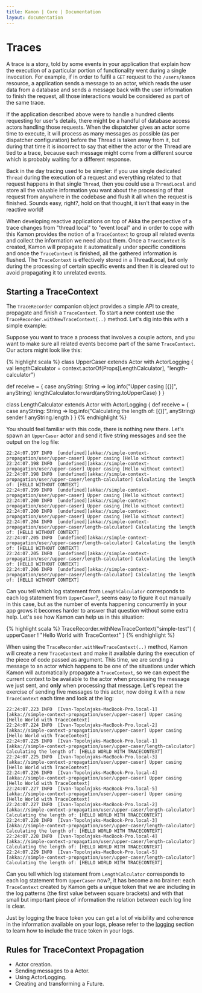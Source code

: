 ```yaml
---
title: Kamon | Core | Documentation
layout: documentation
---
```


Traces
======

A trace is a story, told by some events in your application that explain how the execution of a particular portion of
functionality went during a single invocation. For example, if in order to fulfil a `GET` request to the `/users/kamon`
resource, a application sends a message to an actor, which reads the user data from a database and sends a message back
with the user information to finish the request, all those interactions would be considered as part of the same trace.

If the application described above were to handle a hundred clients requesting for user's details, there might be a
handful of database access actors handling those requests. When the dispatcher gives an actor some time to execute, it
will process as many messages as possible (as per dispatcher configuration) before the Thread is taken away from it, but
during that time it is incorrect to say that either the actor or the Thread are tied to a trace, because each message
might come from a different source which is probably waiting for a different response.

Back in the day tracing used to be simpler: if you use single dedicated `Thread` during the execution of a request and
everything related to that request happens in that single `Thread`, then you could use a `ThreadLocal` and store all the
valuable information you want about the processing of that request from anywhere in the codebase and flush it all when
the request is finished. Sounds easy, right?, hold on that thought, it isn't that easy in the reactive world!

When developing reactive applications on top of Akka the perspective of a trace changes from "thread local" to "event
local" and in order to cope with this Kamon provides the notion of a `TraceContext` to group all related events and
collect the information we need about them. Once a `TraceContext` is created, Kamon will propagate it automatically
under specific conditions and once the `TraceContext` is finished, all the gathered information is flushed. The
`TraceContext` is effectively stored in a ThreadLocal, but only during the processing of certain specific events and
then it is cleared out to avoid propagating it to unrelated events.


Starting a TraceContext
-----------------------

The `TraceRecorder` companion object provides a simple API to create, propagate and finish a `TraceContext`. To start a
new context use the `TraceRecorder.withNewTraceContext(..)` method. Let's dig into this with a simple example:

Suppose you want to trace a process that involves a couple actors, and you want to make sure all related events become
part of the same `TraceContext`. Our actors might look like this:

{% highlight scala %}
class UpperCaser extends Actor with ActorLogging {
  val lengthCalculator = context.actorOf(Props[LengthCalculator], "length-calculator")

  def receive = {
    case anyString: String =>
      log.info("Upper casing [{}]", anyString)
      lengthCalculator.forward(anyString.toUpperCase)
  }
}

class LengthCalculator extends Actor with ActorLogging {
  def receive = {
    case anyString: String =>
      log.info("Calculating the length of: [{}]", anyString)
      sender ! anyString.length
  }
}
{% endhighlight %}

You should feel familiar with this code, there is nothing new there. Let's spawn an `UpperCaser` actor and send it five
string messages and see the output on the log file:

```
22:24:07.197 INFO  [undefined][akka://simple-context-propagation/user/upper-caser] Upper casing [Hello without context]
22:24:07.198 INFO  [undefined][akka://simple-context-propagation/user/upper-caser] Upper casing [Hello without context]
22:24:07.198 INFO  [undefined][akka://simple-context-propagation/user/upper-caser/length-calculator] Calculating the length of: [HELLO WITHOUT CONTEXT]
22:24:07.199 INFO  [undefined][akka://simple-context-propagation/user/upper-caser] Upper casing [Hello without context]
22:24:07.200 INFO  [undefined][akka://simple-context-propagation/user/upper-caser] Upper casing [Hello without context]
22:24:07.200 INFO  [undefined][akka://simple-context-propagation/user/upper-caser] Upper casing [Hello without context]
22:24:07.204 INFO  [undefined][akka://simple-context-propagation/user/upper-caser/length-calculator] Calculating the length of: [HELLO WITHOUT CONTEXT]
22:24:07.205 INFO  [undefined][akka://simple-context-propagation/user/upper-caser/length-calculator] Calculating the length of: [HELLO WITHOUT CONTEXT]
22:24:07.205 INFO  [undefined][akka://simple-context-propagation/user/upper-caser/length-calculator] Calculating the length of: [HELLO WITHOUT CONTEXT]
22:24:07.206 INFO  [undefined][akka://simple-context-propagation/user/upper-caser/length-calculator] Calculating the length of: [HELLO WITHOUT CONTEXT]
```

Can you tell which log statement from `LengthCalculator` corresponds to each log statement from `UpperCaser`?, seems
easy to figure it out manually in this case, but as the number of events happening concurrently in your app grows it
becomes harder to answer that question without some extra help. Let's see how Kamon can help us in this situation:

{% highlight scala %}
TraceRecorder.withNewTraceContext("simple-test") {
  upperCaser ! "Hello World with TraceContext"
}
{% endhighlight %}

When using the `TraceRecorder.withNewTraceContext(..)` method, Kamon will create a new `TraceContext` and make it
available during the execution of the piece of code passed as argument. This time, we are sending a message to an actor
which happens to be one of the situations under which Kamon will automatically propagate a `TraceContext`, so we can
expect the current context to be available to the actor when processing the message we just sent, and
<strong>only</strong> when processing that message. Let's repeat the exercise of sending five messages to this actor,
now doing it with a new `TraceContext` each time and look at the log:

```
22:24:07.223 INFO  [Ivan-Topolnjaks-MacBook-Pro.local-1][akka://simple-context-propagation/user/upper-caser] Upper casing [Hello World with TraceContext]
22:24:07.224 INFO  [Ivan-Topolnjaks-MacBook-Pro.local-2][akka://simple-context-propagation/user/upper-caser] Upper casing [Hello World with TraceContext]
22:24:07.225 INFO  [Ivan-Topolnjaks-MacBook-Pro.local-1][akka://simple-context-propagation/user/upper-caser/length-calculator] Calculating the length of: [HELLO WORLD WITH TRACECONTEXT]
22:24:07.225 INFO  [Ivan-Topolnjaks-MacBook-Pro.local-3][akka://simple-context-propagation/user/upper-caser] Upper casing [Hello World with TraceContext]
22:24:07.226 INFO  [Ivan-Topolnjaks-MacBook-Pro.local-4][akka://simple-context-propagation/user/upper-caser] Upper casing [Hello World with TraceContext]
22:24:07.227 INFO  [Ivan-Topolnjaks-MacBook-Pro.local-5][akka://simple-context-propagation/user/upper-caser] Upper casing [Hello World with TraceContext]
22:24:07.227 INFO  [Ivan-Topolnjaks-MacBook-Pro.local-2][akka://simple-context-propagation/user/upper-caser/length-calculator] Calculating the length of: [HELLO WORLD WITH TRACECONTEXT]
22:24:07.228 INFO  [Ivan-Topolnjaks-MacBook-Pro.local-3][akka://simple-context-propagation/user/upper-caser/length-calculator] Calculating the length of: [HELLO WORLD WITH TRACECONTEXT]
22:24:07.228 INFO  [Ivan-Topolnjaks-MacBook-Pro.local-4][akka://simple-context-propagation/user/upper-caser/length-calculator] Calculating the length of: [HELLO WORLD WITH TRACECONTEXT]
22:24:07.229 INFO  [Ivan-Topolnjaks-MacBook-Pro.local-5][akka://simple-context-propagation/user/upper-caser/length-calculator] Calculating the length of: [HELLO WORLD WITH TRACECONTEXT]
```

Can you tell which log statement from `LengthCalculator` corresponds to each log statement from `UpperCaser` now?, it
has become a no brainer: each `TraceContext` created by Kamon gets a unique token that we are including in the log
patterns (the first value between square brackets) and with that small but important piece of information the relation
between each log line is clear.

Just by logging the trace token you can get a lot of visibility and coherence in the information available on your logs,
please  refer to the [logging](../logging/) section to learn how to include the trace token in your logs.


Rules for TraceContext Propagation
----------------------------------

* Actor creation.
* Sending messages to a Actor.
* Using ActorLogging.
* Creating and transforming a Future.
